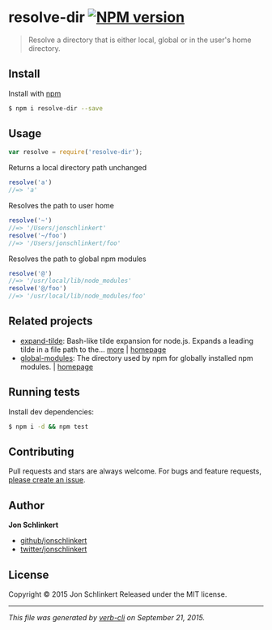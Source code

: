 # resolve-dir [![NPM version](https://badge.fury.io/js/resolve-dir.svg)](http://badge.fury.io/js/resolve-dir)

> Resolve a directory that is either local, global or in the user's home directory.

## Install

Install with [npm](https://www.npmjs.com/)

```sh
$ npm i resolve-dir --save
```

## Usage

```js
var resolve = require('resolve-dir');
```

Returns a local directory path unchanged

```js
resolve('a')
//=> 'a'
```

Resolves the path to user home

```js
resolve('~')
//=> '/Users/jonschlinkert'
resolve('~/foo')
//=> '/Users/jonschlinkert/foo'
```

Resolves the path to global npm modules

```js
resolve('@')
//=> '/usr/local/lib/node_modules'
resolve('@/foo')
//=> '/usr/local/lib/node_modules/foo'
```

## Related projects

* [expand-tilde](https://www.npmjs.com/package/expand-tilde): Bash-like tilde expansion for node.js. Expands a leading tilde in a file path to the… [more](https://www.npmjs.com/package/expand-tilde) | [homepage](https://github.com/jonschlinkert/expand-tilde)
* [global-modules](https://www.npmjs.com/package/global-modules): The directory used by npm for globally installed npm modules. | [homepage](https://github.com/jonschlinkert/global-modules)

## Running tests

Install dev dependencies:

```sh
$ npm i -d && npm test
```

## Contributing

Pull requests and stars are always welcome. For bugs and feature requests, [please create an issue](https://github.com/jonschlinkert/resolve-dir/issues/new).

## Author

**Jon Schlinkert**

+ [github/jonschlinkert](https://github.com/jonschlinkert)
+ [twitter/jonschlinkert](http://twitter.com/jonschlinkert)

## License

Copyright © 2015 Jon Schlinkert
Released under the MIT license.

***

_This file was generated by [verb-cli](https://github.com/assemble/verb-cli) on September 21, 2015._